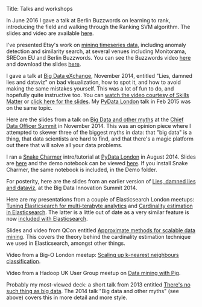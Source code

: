 Title: Talks and workshops

In June 2016 I gave a talk at Berlin Buzzwords on learning to rank, introducing the field and walking through the Ranking SVM algorithm. The slides and video are available [here](https://berlinbuzzwords.de/session/learning-rank-where-search-meets-machine-learning).

I've presented Etsy's work on [mining timeseries data](../tech/KaleTalk.html), including anomaly detection and similarity search, at several venues including Monitorama, SRECon EU and Berlin Buzzwords. You can see the Buzzwords video [here](https://www.youtube.com/watch?v=sn-btkORIxg&list=PLq-odUc2x7i-_qWWixXHZ6w-MxyLxEC7s&index=31) and download the slides [here](https://drive.google.com/open?id=0B1HztRme3ZjZQWNwSmtLVGN4ZzA).

I gave a talk at [Big Data eXchange](https://skillsmatter.com/conferences/1959-big-data-exchange-2014), November 2014, entitled "Lies, damned lies and dataviz" on bad visualization, how to spot it, and how to avoid making the same mistakes yourself. This was a lot of fun to do, and hopefully quite instructive too. You can [watch the video courtesy of Skills Matter](https://skillsmatter.com/skillscasts/5368-lies-damned-lies-dataviz) or [click here for the slides](https://docs.google.com/presentation/d/17ujY998ng0iJLZTdG5knQC4wk5Gxytdksy4ET2i-oKM). My [PyData London](http://www.meetup.com/PyData-London-Meetup/) talk in Feb 2015 was on the same topic.

Here are the slides from a talk on [Big Data and other myths](https://drive.google.com/file/d/0B1HztRme3ZjZZjA1WHFJY25lQnM/view) at the [Chief Data Officer Summit](http://theinnovationenterprise.com/summits/chief-data-officer-summit-london) in November 2014. This was an opinion piece where I attempted to skewer three of the biggest myths in data: that "big data" is a thing, that data scientists are hard to find, and that there's a magic platform out there that will solve all your data problems.

I ran a [Snake Charmer](https://github.com/snake-charmer-devs/snake-charmer) intro/tutorial at [PyData London](http://www.meetup.com/PyData-London-Meetup/) in August 2014. Slides are [here](../pdfs/IntroToSnakeCharmer.pdf) and the demo notebook can be viewed [here](http://nbviewer.ipython.org/github/snake-charmer-devs/snake-charmer/blob/master/notebooks/Demo/Wikipedia%20edit%20stream.ipynb). If you install Snake Charmer, the same notebook is included, in the Demo folder.

For posterity, here are the slides from an earlier version of [Lies, damned lies and dataviz](http://www.slideshare.net/AndrewClegg1/lies-damned-lies-dataviz), at the Big Data Innovation Summit 2014.

Here are my presentations from a couple of Elasticsearch London meetups: [Tuning Elasticsearch for multi-terabyte analytics](http://www.slideshare.net/AndrewClegg1/scaling-elasticsearch-for-multiterabyte-analytics) and [Cardinality estimation in Elasticsearch](https://docs.google.com/presentation/d/1ESNiqd7HuIfuwXSSK81PAAu6AmEPEE0u_vyk4FU5x9o/edit?usp=sharing). The latter is a little out of date as a very similar feature is now [included with Elasticsearch](http://www.elasticsearch.org/guide/en/elasticsearch/reference/current/search-aggregations-metrics-cardinality-aggregation.html).

Slides and video from QCon entitled [Approximate methods for scalable data mining](http://www.infoq.com/presentations/scalability-data-mining). This covers the theory behind the cardinality estimation technique we used in Elasticsearch, amongst other things.

Video from a Big-O London meetup: [Scaling up k-nearest neighbours classification](https://skillsmatter.com/skillscasts/4930-scaling-up-k-nearest-neighbours-classification).

Video from a Hadoop UK User Group meetup on [Data mining with Pig](https://skillsmatter.com/skillscasts/3384-data-processing-pig).

Probably my most-viewed deck: a short talk from 2013 entitled [There's no such thing as big data](http://www.slideshare.net/AndrewClegg1/theres-no-such-thing-as-big-datappt). The 2014 talk "Big data and other myths" (see above) covers this in more detail and more style.


